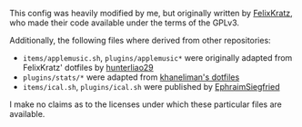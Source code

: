 This config was heavily modified by me, but originally written by [FelixKratz](https://github.com/FelixKratz/dotfiles/), who made their code available under the terms of the GPLv3.

Additionally, the following files where derived from other repositories:

* `items/applemusic.sh`, `plugins/applemusic*` were originally adapted from FelixKratz' dotfiles by [hunterliao29](https://github.com/FelixKratz/SketchyBar/discussions/12#discussioncomment-4406700)
* `plugins/stats/*` were adapted from [khaneliman's dotfiles](https://github.com/khaneliman/dotfiles)
* `items/ical.sh`, `plugins/ical.sh` were published by [EphraimSiegfried](https://github.com/FelixKratz/SketchyBar/discussions/12#discussioncomment-4730516)

I make no claims as to the licenses under which these particular files are available.